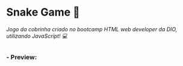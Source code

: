 # Snake Game :snake:

###### Jogo da cobrinha criado no bootcamp HTML web developer da DIO, utilizando JavaScript! :computer:

### - Preview: 







 

